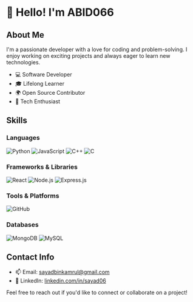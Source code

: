 # 👋 Hello! I'm ABID066


## About Me

I'm a passionate developer with a love for coding and problem-solving. I enjoy working on exciting projects and always eager to learn new technologies.

- 💻 Software Developer
- 🎓 Lifelong Learner
- 🌍 Open Source Contributor
- 🚀 Tech Enthusiast

## Skills

### Languages
![Python](https://img.shields.io/badge/Python-3776AB?style=for-the-badge&logo=python&logoColor=white)
![JavaScript](https://img.shields.io/badge/JavaScript-F7DF1E?style=for-the-badge&logo=javascript&logoColor=black)
![C++](https://img.shields.io/badge/C++-00599C?style=for-the-badge&logo=cplusplus&logoColor=white)
![C](https://img.shields.io/badge/C-A8B9CC?style=for-the-badge&logo=c&logoColor=white)

### Frameworks & Libraries
![React](https://img.shields.io/badge/React-20232A?style=for-the-badge&logo=react&logoColor=61DAFB)
![Node.js](https://img.shields.io/badge/Node.js-339933?style=for-the-badge&logo=nodedotjs&logoColor=white)
![Express.js](https://img.shields.io/badge/Express.js-404D59?style=for-the-badge&logo=express&logoColor=white)

### Tools & Platforms
![GitHub](https://img.shields.io/badge/GitHub-181717?style=for-the-badge&logo=github&logoColor=white)


### Databases
![MongoDB](https://img.shields.io/badge/MongoDB-47A248?style=for-the-badge&logo=mongodb&logoColor=white)
![MySQL](https://img.shields.io/badge/MySQL-4479A1?style=for-the-badge&logo=mysql&logoColor=white)


## Contact Info

- 📫 Email: [sayadbinkamrul@gmail.com](mailto:sayadbinkamrul@gmail.com)
- 💼 LinkedIn: [linkedin.com/in/sayad06](https://www.linkedin.com/in/sayad06/)


Feel free to reach out if you'd like to connect or collaborate on a project!
